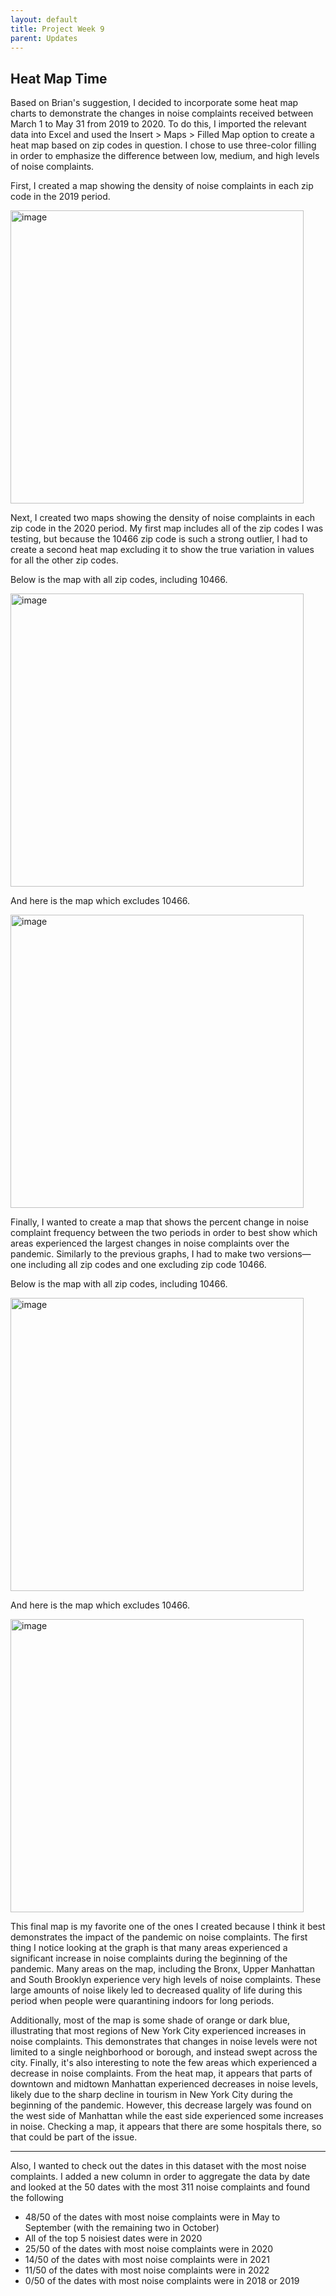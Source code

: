 ```yaml
---
layout: default
title: Project Week 9
parent: Updates
---
```


## Heat Map Time

Based on Brian's suggestion, I decided to incorporate some heat map charts to demonstrate the changes in noise complaints received between March 1 to May 31
from 2019 to 2020. To do this, I imported the relevant data into Excel and used the Insert > Maps > Filled Map option to create a heat map based on
zip codes in question. I chose to use three-color filling in order to emphasize the difference between low, medium, and high levels of noise complaints.

First, I created a map showing the density of noise complaints in each zip code in the 2019 period.

<img width="469" alt="image" src="https://user-images.githubusercontent.com/44076192/230998315-ca426057-488a-4cd3-9b4f-8875ef26f4c3.png">

Next, I created two maps showing the density of noise complaints in each zip code in the 2020 period. My first map includes all of the zip codes I was testing,
but because the 10466 zip code is such a strong outlier, I had to create a second heat map excluding it to show the true variation in values 
for all the other zip codes.

Below is the map with all zip codes, including 10466.

<img width="469" alt="image" src="https://user-images.githubusercontent.com/44076192/230998646-d065a112-2dfd-4271-abda-ed45645032b2.png">

And here is the map which excludes 10466.

<img width="469" alt="image" src="https://user-images.githubusercontent.com/44076192/230999012-d327ffb0-ce94-44ef-9fdb-937dda8f0b5e.png">

Finally, I wanted to create a map that shows the percent change in noise complaint frequency between the two periods in order to best show which areas
experienced the largest changes in noise complaints over the pandemic. Similarly to the previous graphs, I had to make two versions—one including all zip codes
and one excluding zip code 10466.

Below is the map with all zip codes, including 10466.

<img width="469" alt="image" src="https://user-images.githubusercontent.com/44076192/230999623-97ceeca8-d6c8-445e-8120-f809d9580d41.png">


And here is the map which excludes 10466.

<img width="469" alt="image" src="https://user-images.githubusercontent.com/44076192/230999759-93140b11-f98a-45e0-a742-160c554066c9.png">

This final map is my favorite one of the ones I created because I think it best demonstrates the impact of the pandemic on noise complaints. The first thing
I notice looking at the graph is that many areas experienced a significant increase in noise complaints during the beginning of the pandemic. Many areas on 
the map, including the Bronx, Upper Manhattan and South Brooklyn experience very high levels of noise complaints. These large amounts of noise likely led to decreased quality of
life during this period when people were quarantining indoors for long periods. 

Additionally, most of the map is some shade of orange or dark blue, illustrating that most regions of New York City experienced increases in noise complaints. 
This demonstrates that changes in noise levels were not limited to a single neighborhood or borough, and instead swept across the city. Finally, it's also
interesting to note the few areas which experienced a decrease in noise complaints. From the heat map, it appears that parts of downtown and midtown Manhattan
experienced decreases in noise levels, likely due to the sharp decline in tourism in New York City during the beginning of the pandemic. However, this decrease
largely was found on the west side of Manhattan while the east side experienced some increases in noise. Checking a map, it appears that there are some
hospitals there, so that could be part of the issue.

---
Also, I wanted to check out the dates in this dataset with the most noise complaints. I added a new column in order to aggregate the data by
date and looked at the 50 dates with the most 311 noise complaints and found the following

* 48/50 of the dates with most noise complaints were in May to September (with the remaining two in October)
* All of the top 5 noisiest dates were in 2020
* 25/50 of the dates with most noise complaints were in 2020
* 14/50 of the dates with most noise complaints were in 2021
* 11/50 of the dates with most noise complaints were in 2022
* 0/50 of the dates with most noise complaints were in 2018 or 2019
